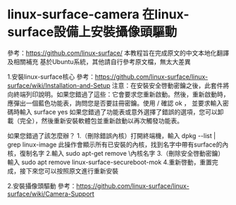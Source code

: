 # linux-surface-camera 在linux-surface設備上安裝攝像頭驅動
參考：https://github.com/linux-surface/
本教程旨在完成原文的中文本地化翻譯及相關補充
基於Ubuntu系統，其他請自行參考原文檔，無太大差異


1.安裝linux-surface核心
參考：https://github.com/linux-surface/linux-surface/wiki/Installation-and-Setup
注意：在安裝安全啓動密鑰之後，此套件將向終端列印說明。如果您錯過了這些：它會要求您重新啟動。然後，重新啟動時，應彈出一個藍色功能表，詢問您是否要註冊密鑰。使用 / 確認 ok ， 並要求輸入密碼時輸入 surface yes 如果您錯過了功能表或意外選擇了錯誤的選項，您可以卸載（完全），然後重新安裝軟體包並重新啟動以再次觸發功能表。

如果您錯過了該怎麼辦？
1.（刪除錯誤內核）打開終端機，輸入
dpkg --list | grep linux-image
此操作會顯示所有已安裝的內核，找到名字中帶有surface的內核，復制名字
2.輸入
sudo apt-get remove \內核名字
3.（刪除安全啓動密鑰）輸入
sudo apt remove linux-surface-secureboot-mok
4.重新啓動，重置完成，接下來您可以按照原文進行重新安裝


2.安裝攝像頭驅動
參考：https://github.com/linux-surface/linux-surface/wiki/Camera-Support




